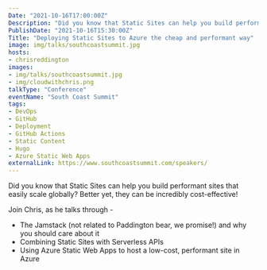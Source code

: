 ```yaml
---
Date: "2021-10-16T17:00:00Z"
Description: "Did you know that Static Sites can help you build performant sites that easily scale globally? Better yet, they can be incredibly cost-effective!"
PublishDate: "2021-10-16T15:30:00Z"
Title: "Deploying Static Sites to Azure the cheap and performant way"
image: img/talks/southcoastsummit.jpg
hosts:
- chrisreddington
images:
- img/talks/southcoastsummit.jpg
- img/cloudwithchris.png
talkType: "Conference"
eventName: "South Coast Summit"
tags:
- DevOps
- GitHub
- Deployment
- GitHub Actions
- Static Content
- Hugo
- Azure Static Web Apps
externalLink: https://www.southcoastsummit.com/speakers/
---
```

Did you know that Static Sites can help you build performant sites that easily scale globally? Better yet, they can be incredibly cost-effective!

Join Chris, as he talks through -
* The Jamstack (not related to Paddington bear, we promise!) and why you should care about it
* Combining Static Sites with Serverless APIs
* Using Azure Static Web Apps to host a low-cost, performant site in Azure